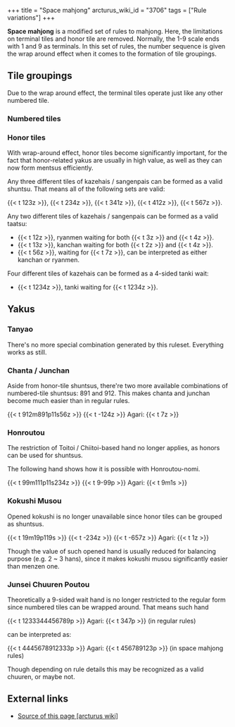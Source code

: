 +++
title = "Space mahjong"
arcturus_wiki_id = "3706"
tags = ["Rule variations"]
+++

**Space mahjong** is a modified set of rules to mahjong. Here, the limitations on terminal tiles and
honor tile are removed. Normally, the 1-9 scale ends with 1 and 9 as terminals. In this set of
rules, the number sequence is given the wrap around effect when it comes to the formation of tile
groupings.

## Tile groupings

Due to the wrap around effect, the terminal tiles operate just like any other numbered tile.

### Numbered tiles

### Honor tiles

With wrap-around effect, honor tiles become significantly important, for the fact that honor-related
yakus are usually in high value, as well as they can now form mentsus efficiently.

Any three different tiles of kazehais / sangenpais can be formed as a valid shuntsu. That means all
of the following sets are valid:

{{< t 123z >}}, {{< t 234z >}}, {{< t 341z >}}, {{< t 412z >}}, {{< t 567z >}}.

Any two different tiles of kazehais / sangenpais can be formed as a valid taatsu:

- {{< t 12z >}}, ryanmen waiting for both {{< t 3z >}} and {{< t 4z >}}.
- {{< t 13z >}}, kanchan waiting for both {{< t 2z >}} and {{< t 4z >}}.
- {{< t 56z >}}, waiting for {{< t 7z >}}, can be interpreted as either kanchan or ryanmen.

Four different tiles of kazehais can be formed as a 4-sided tanki wait:

- {{< t 1234z >}}, tanki waiting for {{< t 1234z >}}.

## Yakus

### Tanyao

There's no more special combination generated by this ruleset. Everything works as still.

### Chanta / Junchan

Aside from honor-tile shuntsus, there're two more available combinations of numbered-tile shuntsus:
891 and 912. This makes chanta and junchan become much easier than in regular rules.

{{< t 912m891p11s56z >}} {{< t -124z >}} Agari: {{< t 7z >}}

### Honroutou

The restriction of Toitoi / Chiitoi-based hand no longer applies, as honors can be used for
shuntsus.

The following hand shows how it is possible with Honroutou-nomi.

{{< t 99m111p11s234z >}} {{< t 9-99p >}} Agari: {{< t 9m1s >}}

### Kokushi Musou

Opened kokushi is no longer unavailable since honor tiles can be grouped as shuntsus.

{{< t 19m19p119s >}} {{< t -234z >}} {{< t -657z >}} Agari: {{< t 1z >}}

Though the value of such opened hand is usually reduced for balancing purpose (e.g. 2 \~ 3 hans),
since it makes kokushi musou significantly easier than menzen one.

### Junsei Chuuren Poutou

Theoretically a 9-sided wait hand is no longer restricted to the regular form since numbered tiles
can be wrapped around. That means such hand

{{< t 1233344456789p >}} Agari: {{< t 347p >}} (in regular rules)

can be interpreted as:

{{< t 4445678912333p >}} Agari: {{< t 456789123p >}} (in space mahjong rules)

Though depending on rule details this may be recognized as a valid chuuren, or maybe not.

## External links

- [Source of this page [arcturus wiki]](http://arcturus.su/wiki/Space_mahjong)
